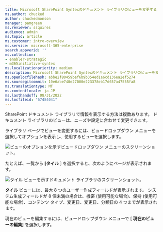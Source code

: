 ```yaml
---
title: Microsoft SharePoint Syntexのドキュメント ライブラリのビューを変更する
ms.author: chucked
author: chuckedmonson
manager: pamgreen
ms.reviewer: ssquires
audience: admin
ms.topic: article
ms.customer: intro-overview
ms.service: microsoft-365-enterprise
search.appverid: ''
ms.collection:
- enabler-strategic
- m365initiative-syntex
ms.localizationpriority: medium
description: Microsoft SharePoint Syntexのドキュメント ライブラリのビューを変更する方法について説明します。
ms.openlocfilehash: abbe2f80459bef6b9b354ed1a6cd136ea2ef5274
ms.sourcegitcommit: 10e6abe740e27000e223378eb17d657a47555fa8
ms.translationtype: MT
ms.contentlocale: ja-JP
ms.lasthandoff: 08/31/2022
ms.locfileid: "67484041"
---
```

SharePoint ドキュメント ライブラリで情報を表示する方法は複数あります。 ドキュメント ライブラリのビューは、ニーズや設定に合わせて変更できます。

ライブラリ ページでビューを変更するには、ビュードロップダウン メニューを選択してオプションを表示し、使用するビューを選択します。

   ![ビューのオプションを示すビュードロップダウン メニューのスクリーンショット。](../media/content-understanding/document-library-view-menu.png) 

たとえば、一覧から **[タイル** ] を選択すると、次のようにページが表示されます。

   ![タイル ビューを示すドキュメント ライブラリのスクリーンショット。](../media/content-understanding/document-library-tiles-view.png) 

**タイル** ビューには、最大 8 つのユーザー作成フィールドが表示されます。 システム生成フィールドが 8 個未満の場合は、機密 (使用可能な場合)、保持 (使用可能な場合)、コンテンツ タイプ、変更日、変更日、分類日の 4 つまでが表示されます。

現在のビューを編集するには、ビュードロップダウン メニューで [ **現在のビューの編集]** を選択します。
